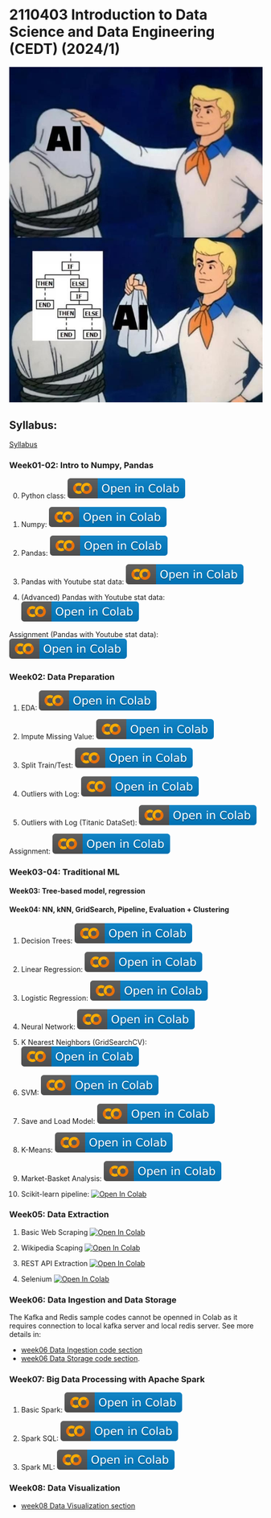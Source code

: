 # 2110403 Introduction to Data Science and Data Engineering (CEDT) (2024/1)

![alt text](https://raw.githubusercontent.com/pvateekul/2190513_DS-ICE_2024s1/c588810003e3dcd79c4d7de96539087b9a9fac0d/image/meme.jpg "join ds")

## Syllabus:

[Syllabus](https://mycourseville-default.s3.ap-southeast-1.amazonaws.com/useruploaded_course_files/2024_1/56269/materials/2110403_DSDE_CEDT_Syllabus_2024s1-1832-17283255435018.pdf)

### Week01-02: Intro to Numpy, Pandas

0. Python class: [![Open In Colab](https://raw.githubusercontent.com/pvateekul/2110403_DSDE-CEDT_2024s1/main/image/colab-badge.svg)](https://colab.research.google.com/github/pvateekul/2110403_DSDE-CEDT_2024s1/blob/main/code/Week01_Intro_Pandas/0_Class.ipynb)

1. Numpy: [![Open In Colab](https://raw.githubusercontent.com/pvateekul/2110403_DSDE-CEDT_2024s1/main/image/colab-badge.svg)](https://colab.research.google.com/github/pvateekul/2110403_DSDE-CEDT_2024s1/blob/main/code/Week01_Intro_Pandas/1_Numpy.ipynb)

2. Pandas: [![Open In Colab](https://raw.githubusercontent.com/pvateekul/2110403_DSDE-CEDT_2024s1/main/image/colab-badge.svg)](https://colab.research.google.com/github/pvateekul/2110403_DSDE-CEDT_2024s1/blob/main/code/Week01_Intro_Pandas/2_Pandas.ipynb)

3. Pandas with Youtube stat data: [![Open In Colab](https://raw.githubusercontent.com/pvateekul/2110403_DSDE-CEDT_2024s1/main/image/colab-badge.svg)](https://colab.research.google.com/github/pvateekul/2110403_DSDE-CEDT_2024s1/blob/main/code/Week01_Intro_Pandas/3_Pandas_%28Dataset_Trending_YouTube_Video_Statistics%29.ipynb)

4. (Advanced) Pandas with Youtube stat data: [![Open In Colab](https://raw.githubusercontent.com/pvateekul/2110403_DSDE-CEDT_2024s1/main/image/colab-badge.svg)](https://colab.research.google.com/github/pvateekul/2110403_DSDE-CEDT_2024s1/blob/main/code/Week01_Intro_Pandas/4_Advanced_Pandas_%28Dataset_Trending_YouTube_Video_Statistics%29.ipynb)

Assignment (Pandas with Youtube stat data): [![Open In Colab](https://raw.githubusercontent.com/pvateekul/2110403_DSDE-CEDT_2024s1/main/image/colab-badge.svg)](https://colab.research.google.com/github/pvateekul/2110403_DSDE-CEDT_2024s1/blob/main/code/Week01_Intro_Pandas/5_PandasAssignment.ipynb)

### Week02: Data Preparation

1. EDA: [![Open In Colab](https://raw.githubusercontent.com/pvateekul/2110403_DSDE-CEDT_2024s1/main/image/colab-badge.svg)](https://colab.research.google.com/github/pvateekul/2110403_DSDE-CEDT_2024s1/blob/main/code/Week02_DataPrep/Lab1_LoansDataSet.ipynb)

2. Impute Missing Value: [![Open In Colab](https://raw.githubusercontent.com/pvateekul/2110403_DSDE-CEDT_2024s1/main/image/colab-badge.svg)](https://colab.research.google.com/github/pvateekul/2110403_DSDE-CEDT_2024s1/blob/main/code/Week02_DataPrep/Lab2_ImputeMissingValue.ipynb)

3. Split Train/Test: [![Open In Colab](https://raw.githubusercontent.com/pvateekul/2110403_DSDE-CEDT_2024s1/main/image/colab-badge.svg)](https://colab.research.google.com/github/pvateekul/2110403_DSDE-CEDT_2024s1/blob/main/code/Week02_DataPrep/Lab3_SplitTrainTest.ipynb)

4. Outliers with Log: [![Open In Colab](https://raw.githubusercontent.com/pvateekul/2110403_DSDE-CEDT_2024s1/main/image/colab-badge.svg)](https://colab.research.google.com/github/pvateekul/2110403_DSDE-CEDT_2024s1/blob/main/code/Week02_DataPrep/Lab4_Outliers_Titanic.ipynb)

5. Outliers with Log (Titanic DataSet): [![Open In Colab](https://raw.githubusercontent.com/pvateekul/2110403_DSDE-CEDT_2024s1/main/image/colab-badge.svg)](https://colab.research.google.com/github/pvateekul/2110403_DSDE-CEDT_2024s1/blob/main/code/Week02_DataPrep/Lab5_Outliers_Boston_%28optional%29.ipynb)

Assignment: [![Open In Colab](https://raw.githubusercontent.com/pvateekul/2110403_DSDE-CEDT_2024s1/main/image/colab-badge.svg)](https://colab.research.google.com/github/pvateekul/2110403_DSDE-CEDT_2024s1/blob/main/code/Week02_DataPrep/Assignment2_TitanicDataPrep_ToStudent.ipynb) 

### Week03-04: Traditional ML
#### Week03: Tree-based model, regression
#### Week04: NN, kNN, GridSearch, Pipeline, Evaluation + Clustering

1. Decision Trees: [![Open In Colab](https://raw.githubusercontent.com/pvateekul/2110403_DSDE-CEDT_2024s1/main/image/colab-badge.svg)](https://colab.research.google.com/github/pvateekul/2110403_DSDE-CEDT_2024s1/blob/main/code/Week03_ML/1_Decision_Trees_Random_Forests_v3.ipynb)

2. Linear Regression: [![Open In Colab](https://raw.githubusercontent.com/pvateekul/2110403_DSDE-CEDT_2024s1/main/image/colab-badge.svg)](https://colab.research.google.com/github/pvateekul/2110403_DSDE-CEDT_2024s1/blob/main/code/Week03_ML/2_Linear_Regression_v2.ipynb)

3. Logistic Regression: [![Open In Colab](https://raw.githubusercontent.com/pvateekul/2110403_DSDE-CEDT_2024s1/main/image/colab-badge.svg)](https://colab.research.google.com/github/pvateekul/2110403_DSDE-CEDT_2024s1/blob/main/code/Week03_ML/3_Logistic_Regression_v2.ipynb)

4. Neural Network: [![Open In Colab](https://raw.githubusercontent.com/pvateekul/2110403_DSDE-CEDT_2024s1/main/image/colab-badge.svg)](https://colab.research.google.com/github/pvateekul/2110403_DSDE-CEDT_2024s1/blob/main/code/Week03_ML/4_Neural_Network_v3.ipynb)

5. K Nearest Neighbors (GridSearchCV): [![Open In Colab](https://raw.githubusercontent.com/pvateekul/2110403_DSDE-CEDT_2024s1/main/image/colab-badge.svg)](https://colab.research.google.com/github/pvateekul/2110403_DSDE-CEDT_2024s1/blob/main/code/Week03_ML/5_K_Nearest_Neighbors_v2.ipynb)

6. SVM: [![Open In Colab](https://raw.githubusercontent.com/pvateekul/2110403_DSDE-CEDT_2024s1/main/image/colab-badge.svg)](https://colab.research.google.com/github/pvateekul/2110403_DSDE-CEDT_2024s1/blob/main/code/Week03_ML/6_Support_Vector_Machine_v2.ipynb)

7. Save and Load Model: [![Open In Colab](https://raw.githubusercontent.com/pvateekul/2110403_DSDE-CEDT_2024s1/main/image/colab-badge.svg)](https://colab.research.google.com/github/pvateekul/2110403_DSDE-CEDT_2024s1/blob/main/code/Week03_ML/7_Save_Load_Model_v2.ipynb)

8. K-Means: [![Open In Colab](https://raw.githubusercontent.com/pvateekul/2110403_DSDE-CEDT_2024s1/main/image/colab-badge.svg)](https://colab.research.google.com/github/pvateekul/2110403_DSDE-CEDT_2024s1/blob/main/code/Week03_ML/8_K_Means_Clustering_v2.ipynb)

9. Market-Basket Analysis: [![Open In Colab](https://raw.githubusercontent.com/pvateekul/2110403_DSDE-CEDT_2024s1/main/image/colab-badge.svg)](https://colab.research.google.com/github/pvateekul/2110403_DSDE-CEDT_2024s1/blob/main/code/Week03_ML/9_Market_Basket_Intro_v2.ipynb)

10. Scikit-learn pipeline: [![Open In Colab](https://raw.githubusercontent.com/pvateekul/2110446_DSDE_2023s2/main/img/colab-badge.svg)](https://colab.research.google.com/github/pvateekul/2110403_DSDE-CEDT_2024s1/blob/main/code/Week03_ML/10_Scikit_learn_Pipeline.ipynb)


### Week05: Data Extraction

1. Basic Web Scraping [![Open In Colab](https://raw.githubusercontent.com/pvateekul/2110446_DSDE_2023s2/main/img/colab-badge.svg)](https://colab.research.google.com/github/pvateekul/2110403_DSDE-CEDT_2024s1/blob/main/code/Week05_DE_Intro_Data_Extraction/1_basic_web_scraping.ipynb)

2. Wikipedia Scaping [![Open In Colab](https://raw.githubusercontent.com/pvateekul/2110446_DSDE_2023s2/main/img/colab-badge.svg)](https://colab.research.google.com/github/pvateekul/2110403_DSDE-CEDT_2024s1/blob/main/code/Week05_DE_Intro_Data_Extraction/2_wiki_scraping_example.ipynb)

3. REST API Extraction [![Open In Colab](https://raw.githubusercontent.com/pvateekul/2110446_DSDE_2023s2/main/img/colab-badge.svg)](https://colab.research.google.com/github/pvateekul/2110403_DSDE-CEDT_2024s1/blob/main/code/Week05_DE_Intro_Data_Extraction/3_REST_API_extraction.ipynb)

4. Selenium [![Open In Colab](https://raw.githubusercontent.com/pvateekul/2110446_DSDE_2023s2/main/img/colab-badge.svg)](https://colab.research.google.com/github/pvateekul/2110403_DSDE-CEDT_2024s1/blob/main/code/Week05_DE_Intro_Data_Extraction/4_Selenium.ipynb)


### Week06: Data Ingestion and Data Storage

The Kafka and Redis sample codes cannot be openned in Colab as it requires connection to local kafka server and local redis server. See more details in:
- [week06 Data Ingestion code section](https://github.com/pvateekul/2110403_DSDE-CEDT_2024s1/tree/main/code/Week06_Ingestion_Storage/Data_Ingestion)
- [week06 Data Storage code section](https://github.com/pvateekul/2110403_DSDE-CEDT_2024s1/tree/main/code/Week06_Ingestion_Storage/Data_Storage).


### Week07: Big Data Processing with Apache Spark

1. Basic Spark: [![Open In Colab](https://raw.githubusercontent.com/pvateekul/2110403_DSDE-CEDT_2024s1/main/image/colab-badge.svg)](https://colab.research.google.com/github/pvateekul/2110403_DSDE-CEDT_2024s1/blob/main/code/Week07_Spark/1_Basic_Spark.ipynb)

2. Spark SQL: [![Open In Colab](https://raw.githubusercontent.com/pvateekul/2110403_DSDE-CEDT_2024s1/main/image/colab-badge.svg)](https://colab.research.google.com/github/pvateekul/2110403_DSDE-CEDT_2024s1/blob/main/code/Week07_Spark/2_Spark_SQL.ipynb)

3. Spark ML: [![Open In Colab](https://raw.githubusercontent.com/pvateekul/2110403_DSDE-CEDT_2024s1/main/image/colab-badge.svg)](https://colab.research.google.com/github/pvateekul/2110403_DSDE-CEDT_2024s1/blob/main/code/Week07_Spark/3_Spark_ML.ipynb)

### Week08: Data Visualization

- [week08 Data Visualization section](https://github.com/pvateekul/2110403_DSDE-CEDT_2024s1/tree/main/code/Week08_Visualization)

